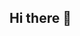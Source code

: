 ## Hi there 👋

<!--
**AmyChen7/AmyChen7** is a ✨ _special_ ✨ repository because its `README.md` (this file) appears on your GitHub profile.

Here are some ideas to get you started:

- 🔭 I’m currently working on ... CS1200
- 🌱 I’m currently learning ... Github
- 👯 I’m looking to collaborate on ... Github
- 🤔 I’m looking for help with ... Accounting
- 💬 Ask me about ... anything 
- 📫 How to reach me: ... WeChat 
- 😄 Pronouns: ... she/her
- ⚡ Fun fact: ... I love ice cream
-->
